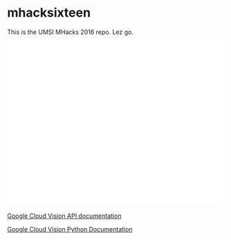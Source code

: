 # mhacksixteen

This is the UMSI MHacks 2016 repo. Lez go.

![mhacks logo](https://github.com/jpgard/mhacksixteen/blob/master/jpgard/logo-m.png "mhacks logo")

[Google Cloud Vision API documentation](https://cloud.google.com/vision/docs/)

[Google Cloud Vision Python Documentation](https://developers.google.com/api-client-library/python/apis/vision/v1)
